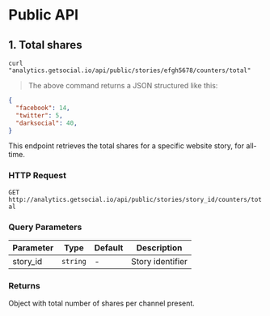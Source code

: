 # Public API

## 1. Total shares

```shell
curl "analytics.getsocial.io/api/public/stories/efgh5678/counters/total"
```

> The above command returns a JSON structured like this:

```json
{
  "facebook": 14,
  "twitter": 5,
  "darksocial": 40,
}
```

This endpoint retrieves the total shares for a specific website story, for all-time.


### HTTP Request

`GET http://analytics.getsocial.io/api/public/stories/story_id/counters/total`

### Query Parameters

Parameter | Type     | Default      | Description
--------- | -------- | ------------ | --------
story_id  | `string` | -            | Story identifier


### Returns

Object with total number of shares per channel present.

